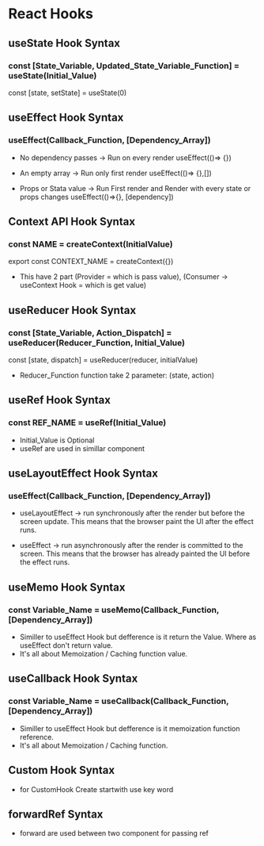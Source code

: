 # React Hooks

## useState Hook Syntax

### const [State_Variable, Updated_State_Variable_Function] = useState(Initial_Value)

const [state, setState] = useState(0)

## useEffect Hook Syntax

### useEffect(Callback_Function, [Dependency_Array])

- No dependency passes -> Run on every render
  useEffect(()=> {})

- An empty array -> Run only first render
  useEffect(()=> {},[])

- Props or Stata value -> Run First render and Render with every state or props changes
  useEffect(()=>{}, [dependency])

## Context API Hook Syntax

### const NAME = createContext(InitialValue)

export const CONTEXT_NAME = createContext({})

- This have 2 part (Provider = which is pass value), (Consumer -> useContext Hook = which is get value)

## useReducer Hook Syntax

### const [State_Variable, Action_Dispatch] = useReducer(Reducer_Function, Initial_Value)

const [state, dispatch] = useReducer(reducer, initialValue)

- Reducer_Function function take 2 parameter: (state, action)

## useRef Hook Syntax

### const REF_NAME = useRef(Initial_Value)

- Initial_Value is Optional
- useRef are used in simillar component

## useLayoutEffect Hook Syntax

### useEffect(Callback_Function, [Dependency_Array])

- useLayoutEffect -> run synchronously after the render but before the screen update. This means that the browser paint the UI after the effect runs.

- useEffect -> run asynchronously after the render is committed to the screen. This means that the browser has already painted the UI before the effect runs.

## useMemo Hook Syntax

### const Variable_Name = useMemo(Callback_Function, [Dependency_Array])

- Similler to useEffect Hook but defference is it return the Value. Where as useEffect don't return value.
- It's all about Memoization / Caching function value.

## useCallback Hook Syntax

### const Variable_Name = useCallback(Callback_Function, [Dependency_Array])

- Similler to useEffect Hook but defference is it memoization function reference.
- It's all about Memoization / Caching function.

## Custom Hook Syntax

- for CustomHook Create startwith use key word

## forwardRef Syntax

- forward are used between two component for passing ref
